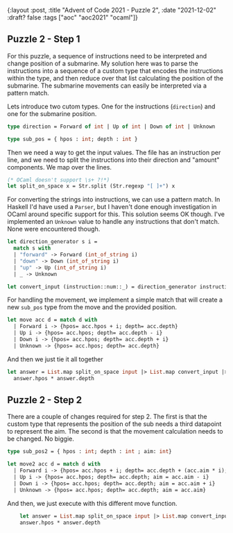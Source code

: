 {:layout :post, :title "Advent of Code 2021 - Puzzle 2", :date "2021-12-02" :draft? false :tags ["aoc" "aoc2021" "ocaml"]}

## Puzzle 2 - Step 1

For this puzzle, a sequence of instructions need to be interpreted and change position of a submarine. My solution here was to parse the instructions into a sequence of a custom type that encodes the instructions within the type, and then reduce over that list calculating the position of the submarine. The submarine movements can easily be interpreted via a pattern match.


Lets introduce two cutom types. One for the instructions (`direction`) and one for the submarine position.

``` ocaml
type direction = Forward of int | Up of int | Down of int | Unknown

type sub_pos = { hpos : int; depth : int }
```

Then we need a way to get the input values. The file has an instruction per line, and we need to split the instructions into their direction and "amount" components. We map over the lines.

``` ocaml
(* OCaml doesn't support \s+ ?!*)
let split_on_space x = Str.split (Str.regexp "[ ]+") x
```

For converting the strings into instructions, we can use a pattern match. In Haskell I'd have used a `Parser`, but I haven't done enough investigation in OCaml around specific support for this. This solution seems OK though. I've implemented an `Unknown` value to handle any instructions that don't match. None were encountered though.

``` ocaml
let direction_generator s i =
  match s with
  | "forward" -> Forward (int_of_string i)
  | "down" -> Down (int_of_string i)
  | "up" -> Up (int_of_string i)
  | _ -> Unknown

let convert_input (instruction::num::_) = direction_generator instruction num;
```

For handling the movement, we implement a simple match that will create a new `sub_pos` type from the move and the provided position.

``` ocaml
let move acc d = match d with
  | Forward i -> {hpos= acc.hpos + i; depth= acc.depth}
  | Up i -> {hpos= acc.hpos; depth= acc.depth - i}
  | Down i -> {hpos= acc.hpos; depth= acc.depth + i}
  | Unknown -> {hpos= acc.hpos; depth= acc.depth}
```

And then we just tie it all together

``` ocaml
let answer = List.map split_on_space input |> List.map convert_input |> List.fold_left move {hpos = 0; depth = 0} in
  answer.hpos * answer.depth
```

## Puzzle 2 - Step 2

There are a couple of changes required for step 2. The first is that the custom type that represents the position of the sub needs a third datapoint to represent the aim. The second is that the movement calculation needs to be changed. No biggie.

``` ocaml
type sub_pos2 = { hpos : int; depth : int ; aim: int}

let move2 acc d = match d with
  | Forward i -> {hpos= acc.hpos + i; depth= acc.depth + (acc.aim * i); aim= acc.aim}
  | Up i -> {hpos= acc.hpos; depth= acc.depth; aim = acc.aim - i}
  | Down i -> {hpos= acc.hpos; depth= acc.depth; aim = acc.aim + i}
  | Unknown -> {hpos= acc.hpos; depth= acc.depth; aim = acc.aim}
```

And then, we just execute with this different move function.

``` ocaml
    let answer = List.map split_on_space input |> List.map convert_input |> List.fold_left move2 {hpos= 0; depth=0; aim=0} in
    answer.hpos * answer.depth
```
